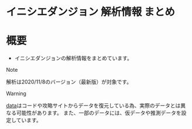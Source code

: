 # イニシエダンジョン 解析情報 まとめ

# 概要
- イニシエダンジョンの解析情報をまとめています。

> [!Note]
> 解析は2020/11/8のバージョン（最新版）が対象です。

> [!Warning]
> [data](/data)はコードや攻略サイトからデータを復元している為、実際のデータとは異なる可能性があります。
> また、一部のデータには、仮データや推測データを設定しています。
